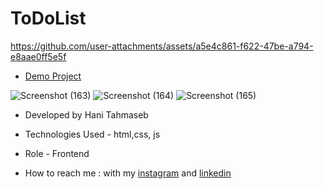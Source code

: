 # ToDoList
https://github.com/user-attachments/assets/a5e4c861-f622-47be-a794-e8aae0ff5e5f

- [Demo Project](https://haniehtahmaseb.github.io/ToDoList/)

![Screenshot (163)](https://github.com/user-attachments/assets/42e64073-371b-4c76-988c-79460cb55af2)
![Screenshot (164)](https://github.com/user-attachments/assets/e6768273-4960-49af-b8cf-1e073f04b4dc)
![Screenshot (165)](https://github.com/user-attachments/assets/f65862df-37e7-44e6-a00f-6e5645e46109)

- Developed by Hani Tahmaseb

- Technologies Used - html,css, js

- Role - Frontend

- How to reach me : with my [instagram](https://instagram.com/haniehtahmaseb) and [linkedin](https://linkedin.com/in/hani-tahmaseb-a52212212)
